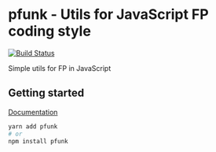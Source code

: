 # pfunk - Utils for JavaScript FP coding style

[![Build Status](https://travis-ci.com/jmlweb/pfunk.svg?branch=master)](https://travis-ci.com/jmlweb/pfunk)

[](https://gph.is/2d9Q9WH)

Simple utils for FP in JavaScript

## Getting started

[Documentation](https://jmlweb.github.io/pfunk/)

```sh
yarn add pfunk
# or
npm install pfunk
```
